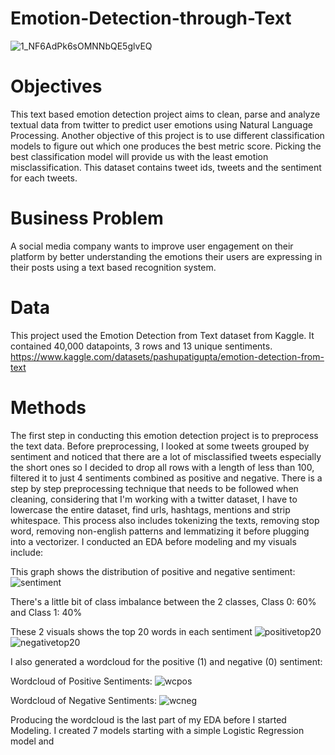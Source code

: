 # Emotion-Detection-through-Text

![1_NF6AdPk6sOMNNbQE5glvEQ](https://user-images.githubusercontent.com/108106393/214875843-4d6e4687-4933-465c-ba89-b1e4ad765a95.png)

# Objectives 
This text based emotion detection project aims to clean, parse and analyze textual data from twitter to predict user emotions using Natural Language Processing. Another objective of this project is to use different classification models to figure out which one produces the best metric score. Picking the best classification model will provide us with the least emotion misclassification. This dataset contains tweet ids, tweets and the sentiment for each tweets. 

# Business Problem 
A social media company wants to improve user engagement on their platform by better understanding the emotions their users are expressing in their posts using a text based recognition system. 

# Data 
This project used the Emotion Detection from Text dataset from Kaggle. It contained 40,000 datapoints, 3 rows and 13 unique sentiments.
https://www.kaggle.com/datasets/pashupatigupta/emotion-detection-from-text

# Methods
The first step in conducting this emotion detection project is to preprocess the text data. Before preprocessing, I looked at some tweets grouped by sentiment and noticed that there are a lot of misclassified tweets especially the short ones so I decided to drop all rows with a length of less than 100, filtered it to just 4 sentiments combined as positive and negative. There is a step by step preprocessing technique that needs to be followed when cleaning, considering that I'm working with a twitter dataset, I have to lowercase the entire dataset, find urls, hashtags, mentions and strip whitespace. This process also includes tokenizing the texts, removing stop word, removing non-english patterns and lemmatizing it before plugging into a vectorizer. I conducted an EDA before modeling and my visuals include:

This graph shows the distribution of positive and negative sentiment: 
![sentiment](https://user-images.githubusercontent.com/108106393/214896837-af3bf4f0-f9a8-49e8-9613-d9806b71f544.png)

There's a little bit of class imbalance between the 2 classes, Class 0: 60% and Class 1: 40%

These 2 visuals shows the top 20 words in each sentiment
![positivetop20](https://user-images.githubusercontent.com/108106393/214898406-0236ef37-657f-4353-a31e-ff5d088076fb.png)
![negativetop20](https://user-images.githubusercontent.com/108106393/214898437-0b45150c-691e-4b53-968b-64ce297c26dc.png)

I also generated a wordcloud for the positive (1) and negative (0) sentiment:

Wordcloud of Positive Sentiments:
![wcpos](https://user-images.githubusercontent.com/108106393/214899981-d82d8b0e-2532-4fd3-b75c-a1c45f0f6b06.png)

Wordcloud of Negative Sentiments:
![wcneg](https://user-images.githubusercontent.com/108106393/214900018-22f0e211-f2f9-4ee8-9ad6-dda040ffbe50.png)

Producing the wordcloud is the last part of my EDA before I started Modeling. I created 7 models starting with a simple Logistic Regression model and  



